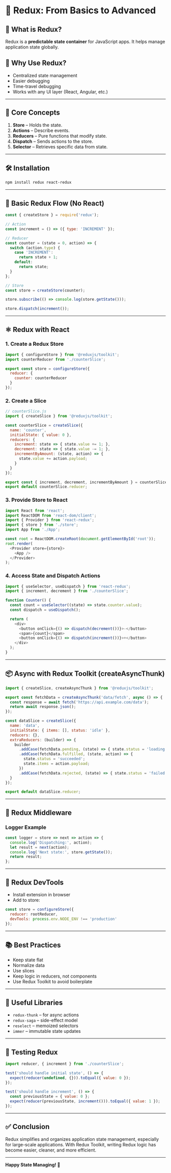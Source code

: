 # 🔄 Redux: From Basics to Advanced

## 📘 What is Redux?
Redux is a **predictable state container** for JavaScript apps. It helps manage application state globally.

## 🔧 Why Use Redux?
- Centralized state management
- Easier debugging
- Time-travel debugging
- Works with any UI layer (React, Angular, etc.)

---

## 🧱 Core Concepts
1. **Store** – Holds the state.
2. **Actions** – Describe events.
3. **Reducers** – Pure functions that modify state.
4. **Dispatch** – Sends actions to the store.
5. **Selector** – Retrieves specific data from state.

---

## 🛠️ Installation
```bash
npm install redux react-redux
```

---

## 🎯 Basic Redux Flow (No React)

```js
const { createStore } = require('redux');

// Action
const increment = () => ({ type: 'INCREMENT' });

// Reducer
const counter = (state = 0, action) => {
  switch (action.type) {
    case 'INCREMENT':
      return state + 1;
    default:
      return state;
  }
};

// Store
const store = createStore(counter);

store.subscribe(() => console.log(store.getState()));

store.dispatch(increment());
```

---

## ⚛️ Redux with React

### 1. Create a Redux Store
```js
import { configureStore } from '@reduxjs/toolkit';
import counterReducer from './counterSlice';

export const store = configureStore({
  reducer: {
    counter: counterReducer
  }
});
```

### 2. Create a Slice
```js
// counterSlice.js
import { createSlice } from '@reduxjs/toolkit';

const counterSlice = createSlice({
  name: 'counter',
  initialState: { value: 0 },
  reducers: {
    increment: state => { state.value += 1; },
    decrement: state => { state.value -= 1; },
    incrementByAmount: (state, action) => {
      state.value += action.payload;
    }
  }
});

export const { increment, decrement, incrementByAmount } = counterSlice.actions;
export default counterSlice.reducer;
```

### 3. Provide Store to React
```js
import React from 'react';
import ReactDOM from 'react-dom/client';
import { Provider } from 'react-redux';
import { store } from './store';
import App from './App';

const root = ReactDOM.createRoot(document.getElementById('root'));
root.render(
  <Provider store={store}>
    <App />
  </Provider>
);
```

### 4. Access State and Dispatch Actions
```js
import { useSelector, useDispatch } from 'react-redux';
import { increment, decrement } from './counterSlice';

function Counter() {
  const count = useSelector((state) => state.counter.value);
  const dispatch = useDispatch();

  return (
    <div>
      <button onClick={() => dispatch(decrement())}>-</button>
      <span>{count}</span>
      <button onClick={() => dispatch(increment())}>+</button>
    </div>
  );
}
```

---

## 📦 Async with Redux Toolkit (createAsyncThunk)

```js
import { createSlice, createAsyncThunk } from '@reduxjs/toolkit';

export const fetchData = createAsyncThunk('data/fetch', async () => {
  const response = await fetch('https://api.example.com/data');
  return await response.json();
});

const dataSlice = createSlice({
  name: 'data',
  initialState: { items: [], status: 'idle' },
  reducers: {},
  extraReducers: (builder) => {
    builder
      .addCase(fetchData.pending, (state) => { state.status = 'loading'; })
      .addCase(fetchData.fulfilled, (state, action) => {
        state.status = 'succeeded';
        state.items = action.payload;
      })
      .addCase(fetchData.rejected, (state) => { state.status = 'failed'; });
  }
});

export default dataSlice.reducer;
```

---

## 🔌 Redux Middleware

### Logger Example
```js
const logger = store => next => action => {
  console.log('Dispatching:', action);
  let result = next(action);
  console.log('Next state:', store.getState());
  return result;
};
```

---

## 🧰 Redux DevTools
- Install extension in browser
- Add to store:
```js
const store = configureStore({
  reducer: rootReducer,
  devTools: process.env.NODE_ENV !== 'production'
});
```

---

## 📚 Best Practices
- Keep state flat
- Normalize data
- Use slices
- Keep logic in reducers, not components
- Use Redux Toolkit to avoid boilerplate

---

## 🚀 Useful Libraries
- `redux-thunk` – for async actions
- `redux-saga` – side-effect model
- `reselect` – memoized selectors
- `immer` – immutable state updates

---

## 🧪 Testing Redux
```js
import reducer, { increment } from './counterSlice';

test('should handle initial state', () => {
  expect(reducer(undefined, {})).toEqual({ value: 0 });
});

test('should handle increment', () => {
  const previousState = { value: 0 };
  expect(reducer(previousState, increment())).toEqual({ value: 1 });
});
```

---

## ✅ Conclusion
Redux simplifies and organizes application state management, especially for large-scale applications. With Redux Toolkit, writing Redux logic has become easier, cleaner, and more efficient.

---

**Happy State Managing! 🎯**


